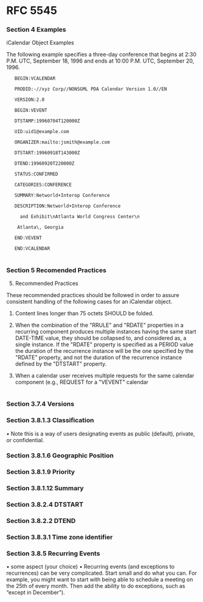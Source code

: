 # RFC 5545

### Section 4 Examples

iCalendar Object Examples

   The following example specifies a three-day conference that begins at 2:30 P.M. UTC, September 18, 1996 and ends at 10:00 P.M. UTC, September 20, 1996.

       BEGIN:VCALENDAR
       
       PRODID:-//xyz Corp//NONSGML PDA Calendar Version 1.0//EN
       
       VERSION:2.0
       
       BEGIN:VEVENT
       
       DTSTAMP:19960704T120000Z
       
       UID:uid1@example.com
       
       ORGANIZER:mailto:jsmith@example.com
       
       DTSTART:19960918T143000Z
       
       DTEND:19960920T220000Z
       
       STATUS:CONFIRMED
       
       CATEGORIES:CONFERENCE
       
       SUMMARY:Networld+Interop Conference
       
       DESCRIPTION:Networld+Interop Conference
       
         and Exhibit\nAtlanta World Congress Center\n
         
        Atlanta\, Georgia
        
       END:VEVENT
       
       END:VCALENDAR
       
#

### Section 5 Recomended Practices

5.  Recommended Practices

   These recommended practices should be followed in order to assure
   consistent handling of the following cases for an iCalendar object.

   1.  Content lines longer than 75 octets SHOULD be folded.

   2.  When the combination of the "RRULE" and "RDATE" properties in a
       recurring component produces multiple instances having the same
       start DATE-TIME value, they should be collapsed to, and
       considered as, a single instance.  If the "RDATE" property is
       specified as a PERIOD value the duration of the recurrence
       instance will be the one specified by the "RDATE" property, and
       not the duration of the recurrence instance defined by the
       "DTSTART" property.

   3.  When a calendar user receives multiple requests for the same
       calendar component (e.g., REQUEST for a "VEVENT" calendar
       
#   

### Section 3.7.4 Versions

### Section 3.8.1.3 Classification

• Note this is a way of users designating events as public (default), private, or confidential.

### Section 3.8.1.6 Geographic Position

### Section 3.8.1.9 Priority

### Section 3.8.1.12 Summary

### Section 3.8.2.4 DTSTART

### Section 3.8.2.2 DTEND

### Section 3.8.3.1 Time zone identifier

### Section 3.8.5 Recurring Events
• some aspect (your choice)
• Recurring events
(and exceptions to recurrences) can be very complicated. Start small and do
what you can. For example, you might want to start with being able to
schedule a meeting on the 25th of every month. Then add the ability to do
exceptions, such as “except in December”).
